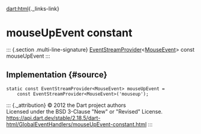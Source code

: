[dart:html](../../dart-html/dart-html-library){._links-link}

mouseUpEvent constant
=====================

::: {.section .multi-line-signature}
[EventStreamProvider](../eventstreamprovider-class)\<[MouseEvent](../mouseevent-class)\>
const mouseUpEvent
:::

Implementation {#source}
--------------

``` {.language-dart data-language="dart"}
static const EventStreamProvider<MouseEvent> mouseUpEvent =
    const EventStreamProvider<MouseEvent>('mouseup');
```

::: {._attribution}
© 2012 the Dart project authors\
Licensed under the BSD 3-Clause \"New\" or \"Revised\" License.\
<https://api.dart.dev/stable/2.18.5/dart-html/GlobalEventHandlers/mouseUpEvent-constant.html>
:::
